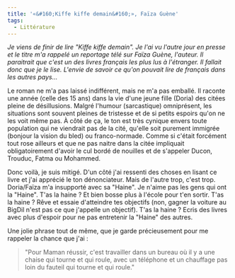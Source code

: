 ```yaml
---
title: '«&#160;Kiffe kiffe demain&#160;», Faïza Guène'
tags:
  - Littérature
---
```


_Je viens de finir de lire "Kiffe kiffe demain". Je l'ai vu l'autre jour en
presse et le titre m'a rappelé un reportage télé sur Faïza Guène, l'auteur. Il
paraitrait que c'est un des livres français les plus lus à l'étranger. Il
fallait donc que je le lise. L'envie de savoir ce qu'on pouvait lire de français
dans les autres pays…_

<!-- more -->

Le roman ne m'a pas laissé indifférent, mais ne m'a pas emballé. Il raconte une
année (celle des 15 ans) dans la vie d'une jeune fille (Doria) des citées pleine
de désillusions. Malgré l'humour (sarcastique) omniprésent, les situations sont
souvent pleines de tristesse et de si petits espoirs qu'on ne les voit même pas.
À côté de ça, le ton est très cynique envers toute population qui ne viendrait
pas de la cité, qu'elle soit purement immigrée (bonjour la vision du bled) ou
franco-normade. Comme si c'était forcément tout rose ailleurs et que ne pas
naitre dans la citée impliquait obligatoirement d'avoir le cul bordé de nouilles
et de s'appeler Ducon, Trouduc, Fatma ou Mohammed.

Donc voilà, je suis mitigé. D'un côté j'ai ressenti des choses en lisant ce
livre et j'ai apprécié le ton dénonciateur. Mais de l'autre trop, c'est trop.
Doria/Faïza m'a insupporté avec sa "Haine". Je n'aime pas les gens qui ont la
"Haine". T'as la haine&nbsp;? Et bien bosse plus à l'école pour t'en sortir.
T'as la haine&nbsp;? Rêve et essaie d'atteindre tes objectifs (non, gagner la
voiture au BigDil n'est pas ce que j'appelle un objectif). T'as la haine&nbsp;?
Ecris des livres avec plus d'espoir pour ne pas entretenir la "Haine" des
autres.

Une jolie phrase tout de même, que je garde précieusement pour me rappeler la
chance que j'ai&nbsp;:

> "Pour Maman réussir, c'est travailler dans un bureau où il y a une chaise qui
> tourne et qui roule, avec un téléphone et un chauffage pas loin du fauteil qui
> tourne et qui roule."
